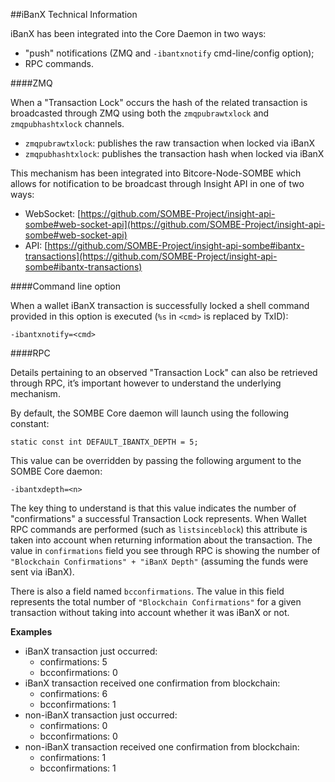 ##iBanX Technical Information

iBanX has been integrated into the Core Daemon in two ways:
* "push" notifications (ZMQ and `-ibantxnotify` cmd-line/config option);
* RPC commands.

####ZMQ

When a "Transaction Lock" occurs the hash of the related transaction is broadcasted through ZMQ using both the `zmqpubrawtxlock` and `zmqpubhashtxlock` channels.

* `zmqpubrawtxlock`: publishes the raw transaction when locked via iBanX
* `zmqpubhashtxlock`: publishes the transaction hash when locked via iBanX

This mechanism has been integrated into Bitcore-Node-SOMBE which allows for notification to be broadcast through Insight API in one of two ways:
* WebSocket: [https://github.com/SOMBE-Project/insight-api-sombe#web-socket-api](https://github.com/SOMBE-Project/insight-api-sombe#web-socket-api) 
* API: [https://github.com/SOMBE-Project/insight-api-sombe#ibantx-transactions](https://github.com/SOMBE-Project/insight-api-sombe#ibantx-transactions) 

####Command line option

When a wallet iBanX transaction is successfully locked a shell command provided in this option is executed (`%s` in `<cmd>` is replaced by TxID):

```
-ibantxnotify=<cmd>
```

####RPC

Details pertaining to an observed "Transaction Lock" can also be retrieved through RPC, it’s important however to understand the underlying mechanism.

By default, the SOMBE Core daemon will launch using the following constant:

```
static const int DEFAULT_IBANTX_DEPTH = 5;
```

This value can be overridden by passing the following argument to the SOMBE Core daemon:

```
-ibantxdepth=<n>
```

The key thing to understand is that this value indicates the number of "confirmations" a successful Transaction Lock represents. When Wallet RPC commands are performed (such as `listsinceblock`) this attribute is taken into account when returning information about the transaction. The value in `confirmations` field you see through RPC is showing the number of `"Blockchain Confirmations" + "iBanX Depth"` (assuming the funds were sent via iBanX).

There is also a field named `bcconfirmations`. The value in this field represents the total number of `"Blockchain Confirmations"` for a given transaction without taking into account whether it was iBanX or not.

**Examples**
* iBanX transaction just occurred:
    * confirmations: 5
    * bcconfirmations: 0
* iBanX transaction received one confirmation from blockchain:
    * confirmations: 6
    * bcconfirmations: 1
* non-iBanX transaction just occurred:
    * confirmations: 0
    * bcconfirmations: 0
* non-iBanX transaction received one confirmation from blockchain:
    * confirmations: 1
    * bcconfirmations: 1
